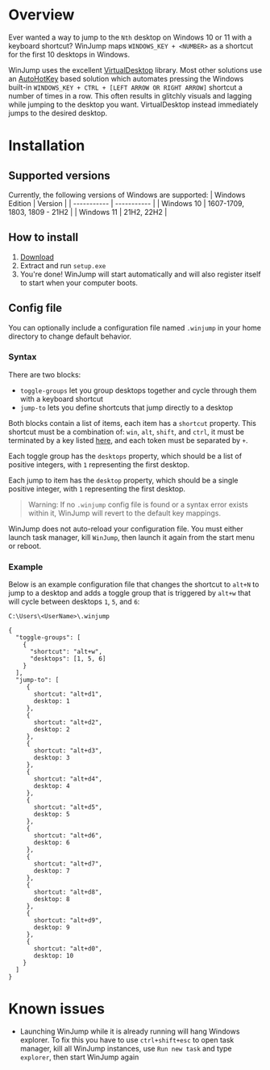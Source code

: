 # Overview
Ever wanted a way to jump to the `Nth` desktop on Windows 10 or 11 with a keyboard shortcut? WinJump maps `WINDOWS_KEY + <NUMBER>` as a shortcut for the first 10 desktops in Windows.

WinJump uses the excellent [VirtualDesktop](https://github.com/MScholtes/VirtualDesktop) library. Most other solutions use an [AutoHotKey](https://www.autohotkey.com/) based solution which automates pressing the Windows built-in `WINDOWS_KEY + CTRL + [LEFT ARROW OR RIGHT ARROW]` shortcut a number of times in a row. 
This often results in glitchly visuals and lagging while jumping to the desktop you want. VirtualDesktop instead immediately jumps to the desired desktop.

# Installation
## Supported versions
Currently, the following versions of Windows are supported:
| Windows Edition      | Version |
| ----------- | ----------- |
| Windows 10      | 1607-1709, 1803, 1809 - 21H2       |
| Windows 11   | 21H2, 22H2       |
## How to install
1) [Download](https://github.com/widavies/WinJump/releases/download/1.3.0/Release_1_3_0.zip)
2) Extract and run `setup.exe`
3) You're done! WinJump will start automatically and will also register itself to start when your computer boots.

## Config file
You can optionally include a configuration file named `.winjump` in your home directory to change default behavior.

### Syntax
There are two blocks:

- `toggle-groups` let you group desktops together and cycle through them with a keyboard shortcut
- `jump-to` lets you define shortcuts that jump directly to a desktop

Both blocks contain a list of items, each item has a `shortcut` property. This shortcut must be a combination of:
`win`, `alt`, `shift`, and `ctrl`, it must be terminated by a key listed [here](https://learn.microsoft.com/en-us/dotnet/api/system.windows.forms.keys?view=windowsdesktop-7.0),
and each token must be separated by `+`.

Each toggle group has the `desktops` property, which should be a list of positive integers, with `1` representing the first desktop.

Each jump to item has the `desktop` property, which should be a single positive integer, with `1` representing the first desktop.

> Warning: If no `.winjump` config file is found or a syntax error exists within it, WinJump will revert to the default key mappings.

WinJump does not auto-reload your configuration file. You must either launch task manager, kill `WinJump`, then launch it again from the start menu or reboot.

### Example
Below is an example configuration file that changes the shortcut to `alt+N` to jump to a desktop and adds a toggle group that is triggered by `alt+w` that will cycle between desktops `1`, `5`, and `6`:

```
C:\Users\<UserName>\.winjump

{
  "toggle-groups": [
    {
      "shortcut": "alt+w",
      "desktops": [1, 5, 6]
    }
  ],
  "jump-to": [
     {
       shortcut: "alt+d1",
       desktop: 1
     },
     {
       shortcut: "alt+d2",
       desktop: 2
     },
     {
       shortcut: "alt+d3",
       desktop: 3
     },
     {
       shortcut: "alt+d4",
       desktop: 4
     },
     {
       shortcut: "alt+d5",
       desktop: 5
     },
     {
       shortcut: "alt+d6",
       desktop: 6
     },
     {
       shortcut: "alt+d7",
       desktop: 7
     },
     {
       shortcut: "alt+d8",
       desktop: 8
     },
     {
       shortcut: "alt+d9",
       desktop: 9
     },
     {
       shortcut: "alt+d0",
       desktop: 10
    }
  ]
}
```

# Known issues
- Launching WinJump while it is already running will hang Windows explorer. To fix this you have to use `ctrl+shift+esc` to open task manager, kill all WinJump instances, use `Run new task` and type `explorer`, then start WinJump again
